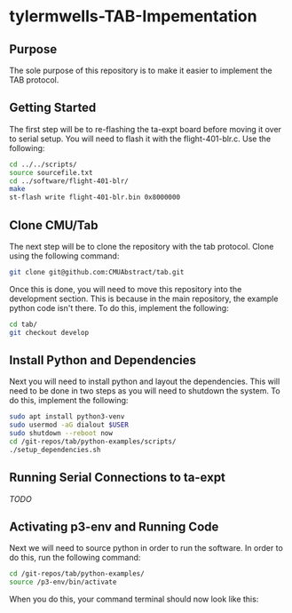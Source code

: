 # tylermwells-TAB-Impementation

## Purpose

The sole purpose of this repository is to make it easier to implement the TAB protocol. 

## Getting Started

The first step will be to re-flashing the ta-expt board before moving it over to serial setup. You will need to flash it with the flight-401-blr.c. Use the following:

```bash
cd ../../scripts/
source sourcefile.txt
cd ../software/flight-401-blr/
make
st-flash write flight-401-blr.bin 0x8000000
```
## Clone CMU/Tab

The next step will be to clone the repository with the tab protocol. Clone using the following command:

```bash
git clone git@github.com:CMUAbstract/tab.git
```
Once this is done, you will need to move this repository into the development section. This is because in the main repository, the example python code isn't there. To do this, implement the following:

```bash
cd tab/
git checkout develop
```

## Install Python and Dependencies

Next you will need to install python and layout the dependencies. This will need to be done in two steps as you will need to shutdown the system. To do this, implement the following:

```bash
sudo apt install python3-venv
sudo usermod -aG dialout $USER
sudo shutdown --reboot now
cd /git-repos/tab/python-examples/scripts/
./setup_dependencies.sh
```

## Running Serial Connections to ta-expt

*TODO*

## Activating p3-env and Running Code

Next we will need to source python in order to run the software. In order to do this, run the following command:

```bash
cd /git-repos/tab/python-examples/
source /p3-env/bin/activate
```

When you do this, your command terminal should now look like this:








